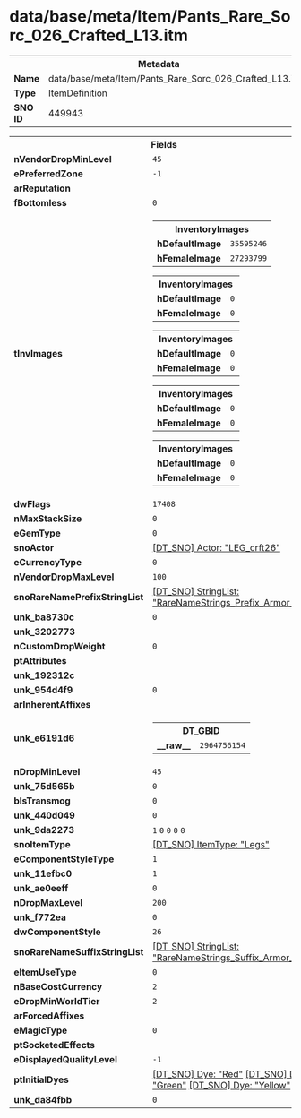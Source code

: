<h1>data/base/meta/Item/Pants_Rare_Sorc_026_Crafted_L13.itm</h1><table><tr><th colspan="100%">Metadata</th></tr><tr><td><b>Name</b></td><td>data/base/meta/Item/Pants_Rare_Sorc_026_Crafted_L13.itm</td></tr><tr><td><b>Type</b></td><td>ItemDefinition</td></tr><tr><td><b>SNO ID</b></td><td>449943</td></tr></table>

<table><tr><th colspan="100%">Fields</th></tr><tr><td><b>nVendorDropMinLevel</b></td><td><code>45</code></td></tr><tr><td><b>ePreferredZone</b></td><td><code>-1</code></td></tr><tr><td><b>arReputation</b></td><td></td></tr><tr><td><b>fBottomless</b></td><td><code>0</code></td></tr><tr><td><b>tInvImages</b></td><td><table><tr><th colspan="100%">InventoryImages</th></tr><tr><td><b>hDefaultImage</b></td><td><code>35595246</code></td></tr><tr><td><b>hFemaleImage</b></td><td><code>27293799</code></td></tr></table>


<table><tr><th colspan="100%">InventoryImages</th></tr><tr><td><b>hDefaultImage</b></td><td><code>0</code></td></tr><tr><td><b>hFemaleImage</b></td><td><code>0</code></td></tr></table>


<table><tr><th colspan="100%">InventoryImages</th></tr><tr><td><b>hDefaultImage</b></td><td><code>0</code></td></tr><tr><td><b>hFemaleImage</b></td><td><code>0</code></td></tr></table>


<table><tr><th colspan="100%">InventoryImages</th></tr><tr><td><b>hDefaultImage</b></td><td><code>0</code></td></tr><tr><td><b>hFemaleImage</b></td><td><code>0</code></td></tr></table>


<table><tr><th colspan="100%">InventoryImages</th></tr><tr><td><b>hDefaultImage</b></td><td><code>0</code></td></tr><tr><td><b>hFemaleImage</b></td><td><code>0</code></td></tr></table>


</td></tr><tr><td><b>dwFlags</b></td><td><code>17408</code></td></tr><tr><td><b>nMaxStackSize</b></td><td><code>0</code></td></tr><tr><td><b>eGemType</b></td><td><code>0</code></td></tr><tr><td><b>snoActor</b></td><td><a href="..\Actor\LEG_crft26.acr">[DT_SNO] Actor: "LEG_crft26"</a></td></tr><tr><td><b>eCurrencyType</b></td><td><code>0</code></td></tr><tr><td><b>nVendorDropMaxLevel</b></td><td><code>100</code></td></tr><tr><td><b>snoRareNamePrefixStringList</b></td><td><a href="..\..\..\enUS_Text\meta\StringList\RareNameStrings_Prefix_Armor_Leg.stl">[DT_SNO] StringList: "RareNameStrings_Prefix_Armor_Leg"</a></td></tr><tr><td><b>unk_ba8730c</b></td><td><code>0</code></td></tr><tr><td><b>unk_3202773</b></td><td></td></tr><tr><td><b>nCustomDropWeight</b></td><td><code>0</code></td></tr><tr><td><b>ptAttributes</b></td><td></td></tr><tr><td><b>unk_192312c</b></td><td></td></tr><tr><td><b>unk_954d4f9</b></td><td><code>0</code></td></tr><tr><td><b>arInherentAffixes</b></td><td></td></tr><tr><td><b>unk_e6191d6</b></td><td><table><tr><th colspan="100%">DT_GBID</th></tr><tr><td><b>__raw__</b></td><td><code>2964756154</code></td></tr></table>


</td></tr><tr><td><b>nDropMinLevel</b></td><td><code>45</code></td></tr><tr><td><b>unk_75d565b</b></td><td><code>0</code></td></tr><tr><td><b>bIsTransmog</b></td><td><code>0</code></td></tr><tr><td><b>unk_440d049</b></td><td><code>0</code></td></tr><tr><td><b>unk_9da2273</b></td><td><code>1</code>
<code>0</code>
<code>0</code>
<code>0</code>
<code>0</code>
</td></tr><tr><td><b>snoItemType</b></td><td><a href="..\ItemType\Legs.itt">[DT_SNO] ItemType: "Legs"</a></td></tr><tr><td><b>eComponentStyleType</b></td><td><code>1</code></td></tr><tr><td><b>unk_11efbc0</b></td><td><code>1</code></td></tr><tr><td><b>unk_ae0eeff</b></td><td><code>0</code></td></tr><tr><td><b>nDropMaxLevel</b></td><td><code>200</code></td></tr><tr><td><b>unk_f772ea</b></td><td><code>0</code></td></tr><tr><td><b>dwComponentStyle</b></td><td><code>26</code></td></tr><tr><td><b>snoRareNameSuffixStringList</b></td><td><a href="..\..\..\enUS_Text\meta\StringList\RareNameStrings_Suffix_Armor_Leg.stl">[DT_SNO] StringList: "RareNameStrings_Suffix_Armor_Leg"</a></td></tr><tr><td><b>eItemUseType</b></td><td><code>0</code></td></tr><tr><td><b>nBaseCostCurrency</b></td><td><code>2</code></td></tr><tr><td><b>eDropMinWorldTier</b></td><td><code>2</code></td></tr><tr><td><b>arForcedAffixes</b></td><td></td></tr><tr><td><b>eMagicType</b></td><td><code>0</code></td></tr><tr><td><b>ptSocketedEffects</b></td><td></td></tr><tr><td><b>eDisplayedQualityLevel</b></td><td><code>-1</code></td></tr><tr><td><b>ptInitialDyes</b></td><td><a href="..\Dye\Red.dye">[DT_SNO] Dye: "Red"</a>
<a href="..\Dye\Green.dye">[DT_SNO] Dye: "Green"</a>
<a href="..\Dye\Yellow.dye">[DT_SNO] Dye: "Yellow"</a>
</td></tr><tr><td><b>unk_da84fbb</b></td><td><code>0</code></td></tr></table>

